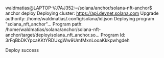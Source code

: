 waldmatias@LAPTOP-VJ7AJ352:~/solana/anchor/solana-nft-anchor$ anchor deploy
Deploying cluster: https://api.devnet.solana.com
Upgrade authority: /home/waldmatias/.config/solana/id.json
Deploying program "solana_nft_anchor"...
Program path: /home/waldmatias/solana/anchor/solana-nft-anchor/target/deploy/solana_nft_anchor.so...
Program Id: 3rFqBbDKYpcaKKtYRDUxgWw9UmfMxnLooaKkkpwhgdeh

Deploy success